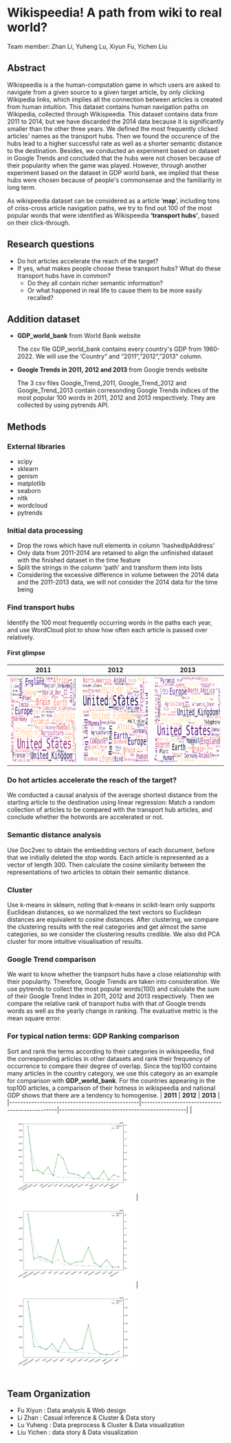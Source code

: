 # Wikispeedia! A path from wiki to real world?
Team member: Zhan Li, Yuheng Lu, Xiyun Fu, Yichen Liu

## Abstract
WIkispeedia is a the human-computation game in which users are asked to navigate from a given source to a given target article, by only clicking Wikipedia links, which implies all the connection between articles is created from human intuition.  This dataset contains human navigation paths on Wikipedia, collected through Wikispeedia. This dataset contains data from 2011 to 2014, but we have discarded the 2014 data because it is significantly smaller than the other three years. We defined the most frequently clicked articles' names as the transport hubs. Then we found the occurence of the hubs lead to a higher successful rate as well as a shorter semantic distance to the destination. Besides, we conducted an experiment based on dataset in Google Trends and concluded that the hubs were not chosen because of their popularity when the game was played. However, through another experiment based on the dataset in GDP world bank, we implied that these hubs were chosen because of people's commonsense and the familiarity in long term.

As wikispeedia dataset can be considered as a article ‘**map**’, including tons of criss-cross article navigation paths, we try to find out 100 of the most popular words that were identified as Wikispeedia **‘transport hubs’**, based on their click-through.

## Research questions
- Do hot articles accelerate the reach of the target?
- If yes, what makes people choose these transport hubs? What do these transport hubs have in common?
   - Do they all contain richer semantic information? 
   - Or what happened in real life to cause them to be more easily recalled?

## Addition dataset
- **GDP_world_bank** from World Bank website

    The csv file GDP_world_bank contains every country's GDP from 1960-2022. We will use the ‘Country” and “2011”,”2012”,”2013” column.
- **Google Trends in 2011, 2012 and 2013** from Google trends website

    The 3 csv files Google_Trend_2011, Google_Trend_2012 and Google_Trend_2013 contain corresonding Google Trends indices of the most popular 100 words in 2011, 2012 and 2013 respectively. They are collected by using pytrends API.
## Methods

### **External libraries**
- scipy
- sklearn
- genism
- matplotlib
- seaborn
- nltk
- wordcloud
- pytrends

### **Initial data processing**
- Drop the rows which have null elements in column 'hashedIpAddress'
- Only data from 2011-2014 are retained to align the unfinished dataset with the finished dataset in the time feature
- Split the strings in the column 'path' and transform them into lists
- Considering the excessive difference in volume between the 2014 data and the 2011-2013 data, we will not consider the 2014 data for the time being

### **Find transport hubs**
Identify the 100 most frequently occurring words in the paths each year, and use WordCloud plot to show how often each article is passed over relatively.
#### First glimpse
|                  **2011**                     |                   **2012**                    |                **2013**                      |                                                                                       
|-----------------------------------------------|-----------------------------------------------|----------------------------------------------|
|<img src=image/cloud_2011.png width="300" height="200" >|<img src=image/cloud_2012.png width="300" height="200" >|<img src=image/cloud_2013.png width="300" height="200">


### **Do hot articles accelerate the reach of the target?**
We conducted a causal analysis of the average shortest distance from the starting article to the destination using linear regression: Match a random collection of articles to be compared with the transport hub articles, and conclude whether the hotwords are accelerated or not.

### **Semantic distance analysis**
Use Doc2vec to obtain the embedding vectors of each document, before that we initially deleted the stop words. Each article is represented as a vector of length 300. Then calculate the cosine similarity between the representations of two articles to obtain their semantic distance.

### **Cluster**
Use k-means in sklearn, noting that k-means in scikit-learn only supports Euclidean distances, so we normalized the text vectors so Euclidean distances are equivalent to cosine distances. After clustering, we compare the clustering results with the real categories and get almost the same categories, so we consider the clustering results credible.
We also did PCA cluster for more intuitive visualisation of results.

### **Google Trend comparison**
We want to know whether the tranpsort hubs have a close relationship with their popularity. Therefore, Google Trends are taken into consideration. We use pytrends to collect the most popular words(100) and calculate the sum of their Google Trend Index in 2011, 2012 and 2013 respectively. Then we compare the relative rank of transport hubs with that of Google trends words as well as the yearly change in ranking. The evaluative metric is the mean square error. 

### **For typical nation terms: GDP Ranking comparison**
Sort and rank the terms according to their categories in wikispeedia, find the corresponding articles in other datasets and rank their frequency of occurrence to compare their degree of overlap.
Since the top100 contains many articles in the country category, we use this category as an example for comparison with **GDP_world_bank**. For the countries appearing in the top100 articles, a comparison of their hotness in  wikispeedia and national GDP shows that there are a tendency to homogenise. 
|                  **2011**                     |                   **2012**                    |                **2013**                      |                                                                                       
|-----------------------------------------------|-----------------------------------------------|----------------------------------------------|
|<img src=image/GDP_2011.png width="300" height="200" >|<img src=image/GDP_2012.png width="300" height="200" >|<img src=image/GDP_2013.png width="300" height="200">

## **Team Organization**
- Fu Xiyun : Data analysis & Web design
- Li Zhan : Casual inference & Cluster & Data story
- Lu Yuheng : Data preprocess & Cluster & Data visualization
- Liu Yichen : data story & Data visualization


